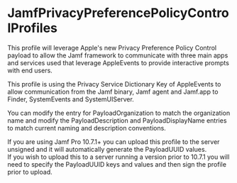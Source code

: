 # JamfPrivacyPreferencePolicyControlProfiles

This profile will leverage Apple's new Privacy Preference Policy Control payload to allow the Jamf framework to communicate with three main apps and services used that leverage AppleEvents to provide interactive prompts with end users.  

This profile is using the Privacy Service Dictionary Key of AppleEvents to allow communication from the Jamf binary, Jamf agent and Jamf.app to Finder, SystemEvents and SystemUIServer.  

You can modify the entry for PayloadOrganization to match the organization name and modify the PayloadDescription and PayloadDisplayName entries to match current naming and description conventions.  

If you are using Jamf Pro 10.7.1+ you can upload this profile to the server unsigned and it will automatically generate the PayloadUUID values.  
If you wish to upload this to a server running a version prior to 10.7.1 you will need to specify the PayloadUUID keys and  values and then sign the profile prior to upload.  
